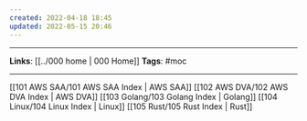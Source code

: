 ```yaml
---
created: 2022-04-18 18:45
updated: 2022-05-15 20:46
---
```

---
**Links**: [[../000 home | 000 Home]]
**Tags**: #moc 

---

[[101 AWS SAA/101 AWS SAA Index | AWS SAA]]
[[102 AWS DVA/102 AWS DVA Index | AWS DVA]]
[[103 Golang/103 Golang Index | Golang]]
[[104 Linux/104 Linux Index | Linux]]
[[105 Rust/105 Rust Index | Rust]]

